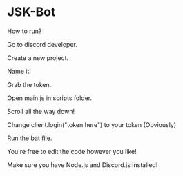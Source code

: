 # JSK-Bot

How to run?

Go to discord developer.

Create a new project.

Name it!

Grab the token.

Open main.js in scripts folder.

Scroll all the way down!

Change client.login("token here") to your token (Obviously)

Run the bat file.
 
You're free to edit the code however you like!

Make sure you have Node.js and Discord.js installed!
